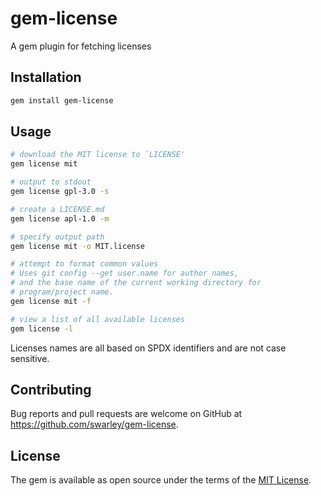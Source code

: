 # gem-license

A gem plugin for fetching licenses

## Installation

```sh
gem install gem-license
```

## Usage

```sh
# download the MIT license to `LICENSE'
gem license mit

# output to stdout
gem license gpl-3.0 -s

# create a LICENSE.md
gem license apl-1.0 -m

# specify output path
gem license mit -o MIT.license

# attempt to format common values
# Uses git config --get user.name for author names,
# and the base name of the current working directory for
# program/project name.
gem license mit -f

# view a list of all available licenses
gem license -l
```

Licenses names are all based on SPDX identifiers and are not case sensitive.

## Contributing

Bug reports and pull requests are welcome on GitHub at https://github.com/swarley/gem-license.

## License

The gem is available as open source under the terms of the [MIT License](https://opensource.org/licenses/MIT).

